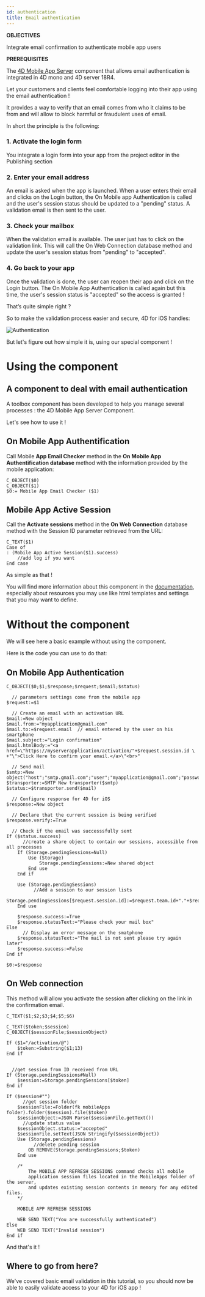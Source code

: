 ```yaml
---
id: authentication
title: Email authentication
---
```


<div markdown="1" class = "tips">

**OBJECTIVES**

Integrate email confirmation to authenticate mobile app users

</div>

<div markdown="1" class = "prerequisites">

**PREREQUISITES**

The [4D Mobile App Server](https://github.com/4d-for-ios/4D-Mobile-App-Server) component that allows email authentication is integrated in 4D mono and 4D server 18R4.

</div>

Let your customers and clients feel comfortable logging into their app using the email authentication !

It provides a way to verify that an email comes from who it claims to be from and will allow to block harmful or fraudulent uses of email.

In short the principle is the following:

### 1. Activate the login form 

You integrate a login form into your app from the project editor in the Publishing section

### 2. Enter your email address

An email is asked when the app is launched. When a user enters their email and clicks on the Login button, the On Mobile app Authentication is called and the user's session status should be updated to a "pending" status. A validation email is then sent to the user.

### 3. Check your mailbox

When the validation email is available. The user just has to click on the validation link. This will call the On Web Connection database method and update the user's session status from "pending" to "accepted".

### 4. Go back to your app

Once the validation is done, the user can reopen their app and click on the Login button. The On Mobile App Authentication is called again but this time, the user's session status is "accepted" so the access is granted !

That’s quite simple right ?

So to make the validation process easier and secure, 4D for iOS handles:

![Authentication](assets/en/authentication/4D-for-iOS-email-auth.png)

But let's figure out how simple it is, using our special component !


# Using the component

## A component to deal with email authentication

A toolbox component has been developed to help you manage several processes : the 4D Mobile App Server Component.

Let's see how to use it !

## On Mobile App Authentification

Call Mobile **App Email Checker** method in the **On Mobile App Authentification database**  method with the information provided by the mobile application:

```4d
C_OBJECT($0)
C_OBJECT($1)
$0:= Mobile App Email Checker ($1)

```

## Mobile App Active Session

Call the **Activate sessions** method in the **On Web Connection** database method with the Session ID parameter retrieved from the URL:

```4d
C_TEXT($1)
Case of 
: (Mobile App Active Session($1).success)
    //add log if you want
End case 

```

As simple as that !

You will find more information about this component in the [documentation](https://github.com/4d-for-ios/4D-Mobile-App-Server/blob/master/Documentation/Methods/Mobile%20App%20Email%20Checker.md), especially about resources you may use like html templates and settings that you may want to define.


# Without the component

We will see here a basic example without using the component.

Here is the code you can use to do that:

## On Mobile App Authentication


```4d
C_OBJECT($0;$1;$response;$request;$email;$status)

  // parameters settings come from the mobile app
$request:=$1

  // Create an email with an activation URL
$mail:=New object
$mail.from:="myapplication@gmail.com"
$mail.to:=$request.email  // email entered by the user on his smartphone
$mail.subject:="Login confirmation"
$mail.htmlBody:="<a href=\"https://myserverapplication/activation/"+$request.session.id \
+"\">Click Here to confirm your email.</a>\"<br>"

  // Send mail
$smtp:=New object("host";"smtp.gmail.com";"user";"myapplication@gmail.com";"password";"xxx")
$transporter:=SMTP New transporter($smtp)
$status:=$transporter.send($mail)

  // Configure response for 4D for iOS
$response:=New object

  // Declare that the current session is being verified
$response.verify:=True

  // Check if the email was successsfully sent
If ($status.success)
	  //create a share object to contain our sessions, accessible from all processes
	If (Storage.pendingSessions=Null)
		Use (Storage)
			Storage.pendingSessions:=New shared object
		End use 
	End if 
	
	Use (Storage.pendingSessions)
		  //Add a session to our session lists
		Storage.pendingSessions[$request.session.id]:=$request.team.id+"."+$request.application.id
	End use 
	
	$response.success:=True
	$response.statusText:="Please check your mail box"
Else 
	  // Display an error message on the smatphone
	$response.statusText:="The mail is not sent please try again later"
	$response.success:=False
End if 

$0:=$response

```

## On Web connection

This method will allow you activate the session after clicking on the link in the confirmation email.

```4d
C_TEXT($1;$2;$3;$4;$5;$6)

C_TEXT($token;$session)
C_OBJECT($sessionFile;$sessionObject)

If ($1="/activation/@")
	$token:=Substring($1;13)
End if 


  //get session from ID received from URL
If (Storage.pendingSessions#Null)
	$session:=Storage.pendingSessions[$token]
End if 

If ($session#"")
	  //get session folder
	$sessionFile:=Folder(fk mobileApps folder).folder($session).file($token)
	$sessionObject:=JSON Parse($sessionFile.getText())
	  //update status value
	$sessionObject.status:="accepted"
	$sessionFile.setText(JSON Stringify($sessionObject))
	Use (Storage.pendingSessions)
		  //delete pending session
		OB REMOVE(Storage.pendingSessions;$token)
	End use 
	
	/*
		The MOBILE APP REFRESH SESSIONS command checks all mobile
		application session files located in the MobileApps folder of the server, 
		and updates existing session contents in memory for any edited files.
	*/

	MOBILE APP REFRESH SESSIONS
	
	WEB SEND TEXT("You are successfully authenticated")
Else 
	WEB SEND TEXT("Invalid session")
End if 
```

And that's it !

## Where to go from here?

We've covered basic email validation in this tutorial, so you should now be able to easily validate access to your 4D for iOS app !
